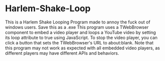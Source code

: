 # Harlem-Shake-Loop
This is a Harlem Shake Looping Program made to annoy the fuck out of windows users.
Save this as a .exe This program uses a TWebBrowser component to embed a video player and loops a YouTube video by setting its loop attribute to true using JavaScript. To stop the video player, you can click a button that sets the TWebBrowser's URL to about:blank. Note that this program may not work as expected with all embedded video players, as different players may have different APIs and behaviors.
